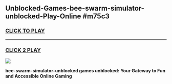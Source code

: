 
## Unblocked-Games-bee-swarm-simulator-unblocked-Play-Online #m75c3
<h3>
<a href="https://news.freeplayer.one?title=bee-swarm-simulator-unblocked&ref=3">CLICK TO PLAY</a></h3>
<hr>

<h3>
<a href="https://news.freeplayer.one?title=bee-swarm-simulator-unblocked&ref=3">CLICK 2 PLAY</a>
  
</h3>

<a href="https://news.freeplayer.one?title=bee-swarm-simulator-unblocked&ref=3"><img src="https://clearcache.store/games.png"></a>


**bee-swarm-simulator-unblocked games unblocked: Your Gateway to Fun and Accessible Online Gaming**
